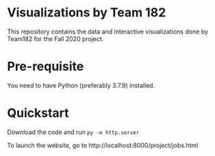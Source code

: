 # Visualizations by Team 182

This repository contains the data and interactive visualizations done by Team182 for the Fall 2020 project.

# Pre-requisite

You need to have Python (preferably 3.7.9) installed.

# Quickstart

Download the code and run `py -m http.server`

To launch the website, go to http://localhost:8000/project/jobs.html
